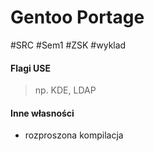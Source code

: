 # Gentoo Portage
#SRC #Sem1 #ZSK #wyklad 

#### Flagi USE
> np. KDE, LDAP

#### Inne własności
- rozproszona kompilacja